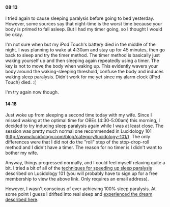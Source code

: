 #### 08:13
I tried again to cause sleeping paralysis before going to bed yesterday. However, some sources say that night-time is the worst time because your body is primed to fall asleep. But I had my timer going, so I thought I would be okay.

I'm not sure when but my iPod Touch's battery died in the middle of the night. I was planning to wake at 4:30am and stay up for 45 minutes, then go back to sleep and try the timer method. The timer method is basically just waking yourself up and then sleeping again repeatedly using a timer. The key is not to move the body when waking up. This evidently wavers your body around the waking-sleeping threshold, confuse the body and induces waking sleep paralysis. Didn't work for me yet since my alarm clock (iPod Touch) died. :(

I'm try again now though.

#### 14:18
Just woke up from sleeping a second time today with my wife.
Since I missed waking at the optimal time for OBEs (4:30-5:00am) this morning, I decided to try inducing sleep paralysis again while I was at least close. The session was pretty much normal one recommended in Lucidology 101 (http://www.lucidology.com/blog/category/lucidology-101/). The only differences were that I did not do the "roll" step of the stop-drop-roll method and I didn't have a timer. The reason for no timer is I didn't want to bother my wife.

Anyway, things progressed normally, and I could feel myself relaxing quite a bit. I tried a bit of all of the [techniques for speeding up sleep paralysis](http://www.lucidology.com/blog/79/sleep-commands/) described on Lucidology 101 (you will probably have to sign up for a free membership to view the above link. Only requires an email address).

However, I wasn't conscious of ever achieving 100% sleep paralysis. At some point I guess I drifted into real sleep and [experienced the dream described here](https://github.com/rakudayo/consciousness/blob/0c44a477f6b42e1327d356b10cebf22a5b2e798c/logs/dreamlog/201208.txt#L8-16).

